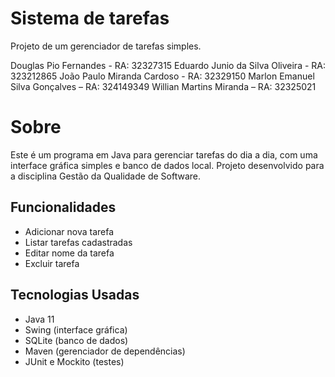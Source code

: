 # Sistema de tarefas
Projeto de um gerenciador de tarefas simples.

Douglas Pio Fernandes - RA: 32327315
Eduardo Junio da Silva Oliveira - RA: 323212865
João Paulo Miranda Cardoso - RA: 32329150
Marlon Emanuel Silva Gonçalves – RA: 324149349
Willian Martins Miranda – RA: 32325021

# Sobre

Este é um programa em Java para gerenciar tarefas do dia a dia, com uma interface gráfica simples e banco de dados local.
Projeto desenvolvido para a disciplina Gestão da Qualidade de Software.

## Funcionalidades

- Adicionar nova tarefa
- Listar tarefas cadastradas
- Editar nome da tarefa
- Excluir tarefa

## Tecnologias Usadas

- Java 11
- Swing (interface gráfica)
- SQLite (banco de dados)
- Maven (gerenciador de dependências)
- JUnit e Mockito (testes)
